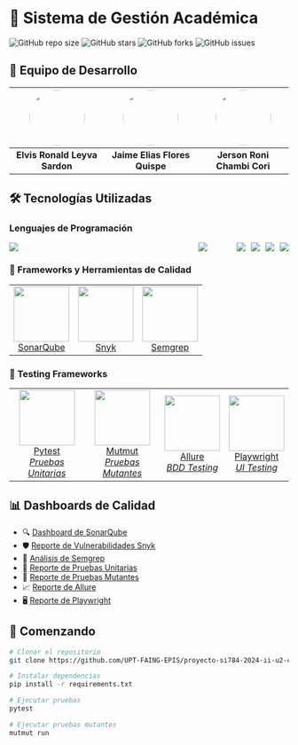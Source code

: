 # 🚀 Sistema de Gestión Académica
![GitHub repo size](https://img.shields.io/github/repo-size/elvisleyva49/proyecto-si784-2024-ii-u2-chambi_floresq_floresm_leyva)
![GitHub stars](https://img.shields.io/github/stars/elvisleyva49/proyecto-si784-2024-ii-u2-chambi_floresq_floresm_leyva)
![GitHub forks](https://img.shields.io/github/forks/elvisleyva49/proyecto-si784-2024-ii-u2-chambi_floresq_floresm_leyva)
![GitHub issues](https://img.shields.io/github/issues/elvisleyva49/proyecto-si784-2024-ii-u2-chambi_floresq_floresm_leyva)


## 👥 Equipo de Desarrollo

| <img src="https://github.com/elvisleyva49.png" width="100" style="border-radius:50%"/> | <img src="https://github.com/jf2021070309.png" width="100" style="border-radius:50%"/> | <img src="https://github.com/JersonCh.png" width="100" style="border-radius:50%"/> |
|:---------------------------------------------------------------------------------:|:---------------------------------------------------------------------------------:|:---------------------------------------------------------------------------------:|
| **Elvis Ronald Leyva Sardon** | **Jaime Elias Flores Quispe** | **Jerson Roni Chambi Cori** |

## 🛠️ Tecnologías Utilizadas

### Lenguajes de Programación
<div style="display: flex; gap: 10px;">
  <div style="flex: 82.4">
    <img src="https://img.shields.io/badge/Python-82.4%25-3776AB?style=for-the-badge&logo=python&logoColor=white"/>
  </div>
  <div style="flex: 14.8">
    <img src="https://img.shields.io/badge/HTML-14.8%25-E34F26?style=for-the-badge&logo=html5&logoColor=white"/>
  </div>
  <div style="flex: 2.0">
    <img src="https://img.shields.io/badge/CSS-2.0%25-1572B6?style=for-the-badge&logo=css3&logoColor=white"/>
  </div>
  <div style="flex: 0.5">
    <img src="https://img.shields.io/badge/JavaScript-0.5%25-F7DF1E?style=for-the-badge&logo=javascript&logoColor=black"/>
  </div>
  <div style="flex: 0.2">
    <img src="https://img.shields.io/badge/PowerShell-0.2%25-5391FE?style=for-the-badge&logo=powershell&logoColor=white"/>
  </div>
  <div style="flex: 0.1">
    <img src="https://img.shields.io/badge/C-0.1%25-A8B9CC?style=for-the-badge&logo=c&logoColor=white"/>
  </div>
</div>

### 🔧 Frameworks y Herramientas de Calidad

<table>
  <tr>
    <td align="center">
      <a href="https://www.sonarqube.org/">
        <img src="https://www.sonarqube.org/assets/logo-31ad3115b1b4b120f3d1efd63e6b13ac9f1f89437f0cf6881cc4d8b5603a52b4.svg" width="100"/>
        <br>SonarQube
      </a>
    </td>
    <td align="center">
      <a href="https://snyk.io/">
        <img src="https://res.cloudinary.com/snyk/image/upload/v1537345894/press-kit/brand/logo-black.png" width="100"/>
        <br>Snyk
      </a>
    </td>
    <td align="center">
      <a href="https://semgrep.dev/">
        <img src="https://avatars.githubusercontent.com/u/60741247" width="100"/>
        <br>Semgrep
      </a>
    </td>
  </tr>
</table>

### 🧪 Testing Frameworks

<table>
  <tr>
    <td align="center">
      <a href="https://docs.pytest.org/">
        <img src="https://docs.pytest.org/en/stable/_static/pytest_logo_curves.svg" width="100"/>
        <br>Pytest
        <br><i>Pruebas Unitarias</i>
      </a>
    </td>
    <td align="center">
      <a href="https://mutmut.readthedocs.io/">
        <img src="https://mutmut.readthedocs.io/en/latest/_static/mutmut.png" width="100"/>
        <br>Mutmut
        <br><i>Pruebas Mutantes</i>
      </a>
    </td>
    <td align="center">
      <a href="https://docs.qameta.io/allure/">
        <img src="https://raw.githubusercontent.com/allure-framework/allure2/master/docs/images/allure-logo.svg" width="100"/>
        <br>Allure
        <br><i>BDD Testing</i>
      </a>
    </td>
    <td align="center">
      <a href="https://playwright.dev/">
        <img src="https://playwright.dev/img/playwright-logo.svg" width="100"/>
        <br>Playwright
        <br><i>UI Testing</i>
      </a>
    </td>
  </tr>
</table>

## 📊 Dashboards de Calidad

- 🔍 [Dashboard de SonarQube](https://upt-faing-epis.github.io/proyecto-si784-2024-ii-u2-chambi_floresq_floresm_leyva/htmlcov/index.html)
- 🛡️ [Reporte de Vulnerabilidades Snyk](https://upt-faing-epis.github.io/proyecto-si784-2024-ii-u2-chambi_floresq_floresm_leyva/reporte-snyk.html)
- 📝 [Análisis de Semgrep](https://upt-faing-epis.github.io/proyecto-si784-2024-ii-u2-chambi_floresq_floresm_leyva/reporte-semgrep.html)
- 🧪 [Reporte de Pruebas Unitarias](https://upt-faing-epis.github.io/proyecto-si784-2024-ii-u2-chambi_floresq_floresm_leyva/report-unit/index.html)
- 🧬 [Reporte de Pruebas Mutantes](https://upt-faing-epis.github.io/proyecto-si784-2024-ii-u2-chambi_floresq_floresm_leyva/reporte-mutantes/index.html)
- 📈 [Reporte de Allure](https://upt-faing-epis.github.io/proyecto-si784-2024-ii-u2-chambi_floresq_floresm_leyva/allure-report/index.html)
- 🖥️ [Reporte de Playwright](https://upt-faing-epis.github.io/proyecto-si784-2024-ii-u2-chambi_floresq_floresm_leyva/playwright-report/index.html)

## 🚀 Comenzando

```bash
# Clonar el repositorio
git clone https://github.com/UPT-FAING-EPIS/proyecto-si784-2024-ii-u2-chambi_floresq_floresm_leyva.git

# Instalar dependencias
pip install -r requirements.txt

# Ejecutar pruebas
pytest

# Ejecutar pruebas mutantes
mutmut run